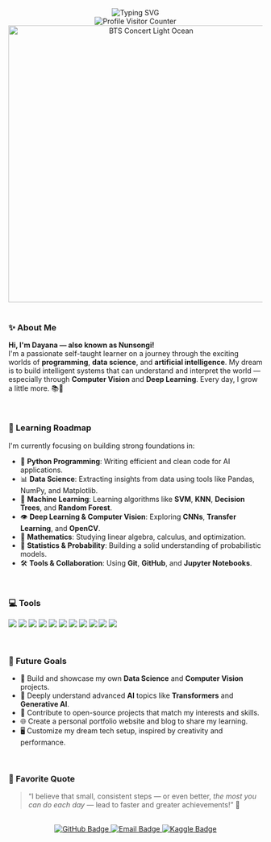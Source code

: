 <div align="center">
  <img src="https://readme-typing-svg.herokuapp.com/?lines=Hi!+I'm+Nunsongi,+welcome+to+my+space!&font=Fira%20Code&fontWeight=bold&center=true&width=500&height=50&color=8A2BE2&vcenter=true" alt="Typing SVG" />
  <br/>
  <img src="https://komarev.com/ghpvc/?username=BTSARMY2017&label=Profile+Visitors&color=8A2BE2&style=flat-square" alt="Profile Visitor Counter"/>
</div>

<div align="center">
  <img src="https://i.imgur.com/wsEabhS.jpeg" width="550" alt="BTS Concert Light Ocean"/>
</div>

<br/>

### ✨ About Me

**Hi, I'm Dayana — also known as Nunsongi!**  
I'm a passionate self-taught learner on a journey through the exciting worlds of **programming**, **data science**, and **artificial intelligence**. My dream is to build intelligent systems that can understand and interpret the world — especially through **Computer Vision** and **Deep Learning**. Every day, I grow a little more. 📚💫

<br/>

### 🚀 Learning Roadmap

I'm currently focusing on building strong foundations in:

- 🐍 **Python Programming**: Writing efficient and clean code for AI applications.  
- 📊 **Data Science**: Extracting insights from data using tools like Pandas, NumPy, and Matplotlib.  
- 🧠 **Machine Learning**: Learning algorithms like **SVM**, **KNN**, **Decision Trees**, and **Random Forest**.  
- 👁️ **Deep Learning & Computer Vision**: Exploring **CNNs**, **Transfer Learning**, and **OpenCV**.  
- 🔢 **Mathematics**: Studying linear algebra, calculus, and optimization.  
- 🎲 **Statistics & Probability**: Building a solid understanding of probabilistic models.  
- 🛠️ **Tools & Collaboration**: Using **Git**, **GitHub**, and **Jupyter Notebooks**.  

<br/>

### 💻 Tools 

<p align="left">
  <img src="https://img.shields.io/badge/Python-3776AB?style=for-the-badge&logo=python&logoColor=white" />
  <img src="https://img.shields.io/badge/Pandas-150458?style=for-the-badge&logo=pandas&logoColor=white" />
  <img src="https://img.shields.io/badge/Numpy-013243?style=for-the-badge&logo=numpy&logoColor=white" />
  <img src="https://img.shields.io/badge/Matplotlib-11557C?style=for-the-badge&logo=matplotlib&logoColor=white" />
  <img src="https://img.shields.io/badge/Seaborn-2D3F77?style=for-the-badge&logo=python&logoColor=white" />
  <img src="https://img.shields.io/badge/Scikit--Learn-F7931E?style=for-the-badge&logo=scikit-learn&logoColor=white" />
  <img src="https://img.shields.io/badge/OpenCV-5C3EE8?style=for-the-badge&logo=opencv&logoColor=white" />
  <img src="https://img.shields.io/badge/Plotly-3F4F75?style=for-the-badge&logo=plotly&logoColor=white" />
  <img src="https://img.shields.io/badge/TensorFlow-FF6F00?style=for-the-badge&logo=tensorflow&logoColor=white" />
  <img src="https://img.shields.io/badge/Jupyter-F37626?style=for-the-badge&logo=jupyter&logoColor=white" />
  <img src="https://img.shields.io/badge/Git-F05032?style=for-the-badge&logo=git&logoColor=white" />
</p>

<br/>

### 🎯 Future Goals

- 🔬 Build and showcase my own **Data Science** and **Computer Vision** projects.  
- 🧠 Deeply understand advanced **AI** topics like **Transformers** and **Generative AI**.  
- 🤝 Contribute to open-source projects that match my interests and skills.  
- 🌐 Create a personal portfolio website and blog to share my learning.  
- 🖥️ Customize my dream tech setup, inspired by creativity and performance.  

<br/>

### 🌱 Favorite Quote

> “I believe that small, consistent steps — or even better, *the most you can do each day* — lead to faster and greater achievements!” 🌟

<br/>

<div align="center">
  <a href="https://github.com/BTSARMY2017">
    <img src="https://img.shields.io/badge/GitHub-100000?style=for-the-badge&logo=github&logoColor=white" alt="GitHub Badge"/>
  </a>
  <a href="nunsongi0613@gmail.com">
    <img src="https://img.shields.io/badge/Email-D14836?style=for-the-badge&logo=gmail&logoColor=white" alt="Email Badge"/>
  </a>
  <a href="https://www.kaggle.com/btsarmy17">
    <img src="https://img.shields.io/badge/Kaggle-20BEFF?style=for-the-badge&logo=kaggle&logoColor=white" alt="Kaggle Badge"/>
</div>


<!--
**BTSARMY2017/BTSARMY2017** is a ✨ _special_ ✨ repository because its `README.md` (this file) appears on your GitHub profile.

Here are some ideas to get you started:

- 🔭 I’m currently working on ...
- 🌱 I’m currently learning ...
- 👯 I’m looking to collaborate on ...
- 🤔 I’m looking for help with ...
- 💬 Ask me about ...
- 📫 How to reach me: ...
- 😄 Pronouns: ...
- ⚡ Fun fact: ...
-->

